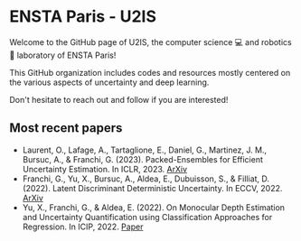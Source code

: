 # ENSTA Paris - U2IS

Welcome to the GitHub page of U2IS, the computer science 💻 and robotics 🤖 laboratory of ENSTA Paris!

This GitHub organization includes codes and resources mostly centered on the various aspects of uncertainty and deep learning.

Don't hesitate to reach out and follow if you are interested!

## Most recent papers

- Laurent, O., Lafage, A., Tartaglione, E., Daniel, G., Martinez, J. M., Bursuc, A., & Franchi, G. (2023). Packed-Ensembles for Efficient Uncertainty Estimation. In ICLR, 2023. [ArXiv](https://arxiv.org/pdf/2210.09184.pdf)
- Franchi, G., Yu, X., Bursuc, A., Aldea, E., Dubuisson, S., & Filliat, D. (2022). Latent Discriminant Deterministic Uncertainty. In ECCV, 2022. [ArXiv](https://arxiv.org/pdf/2207.10130.pdf)
- Yu, X., Franchi, G., & Aldea, E. (2022). On Monocular Depth Estimation and Uncertainty Quantification using Classification Approaches for Regression. In ICIP, 2022. [Paper](https://hal.science/hal-03775941/document)
